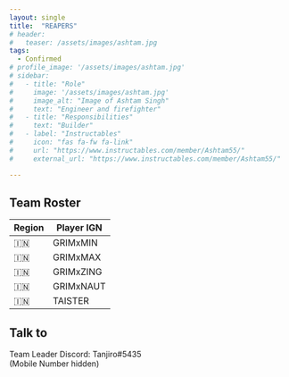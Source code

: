 ```yaml
---
layout: single
title:  "REAPERS"
# header:
#   teaser: /assets/images/ashtam.jpg
tags: 
  - Confirmed
# profile_image: '/assets/images/ashtam.jpg'
# sidebar:
#   - title: "Role"
#     image: '/assets/images/ashtam.jpg'
#     image_alt: "Image of Ashtam Singh"
#     text: "Engineer and firefighter"
#   - title: "Responsibilities"
#     text: "Builder"
#   - label: "Instructables"
#     icon: "fas fa-fw fa-link"
#     url: "https://www.instructables.com/member/Ashtam55/"
#     external_url: "https://www.instructables.com/member/Ashtam55/"

---
```


## Team Roster

| Region | Player IGN | 
| ---- | ---- |
| 🇮🇳 | GRIMxMIN |
| 🇮🇳 | GRIMxMAX |
| 🇮🇳 | GRIMxZING |
| 🇮🇳 | GRIMxNAUT |
| 🇮🇳 | TAISTER |



## Talk to

Team Leader Discord: Tanjiro#5435   
(Mobile Number hidden)